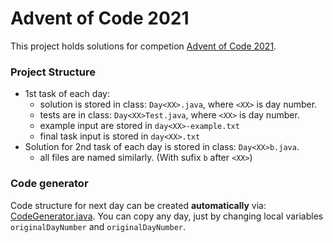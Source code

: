 # Advent of Code 2021

This project holds solutions for competion [Advent of Code 2021](https://adventofcode.com/).

### Project Structure
* 1st task of each day:
  * solution is stored in class: `Day<XX>.java`, where `<XX>` is day number.
  * tests are in class: `Day<XX>Test.java`, where `<XX>` is day number.
  * example input are stored in `day<XX>-example.txt`
  * final task input is stored in `day<XX>.txt`
* Solution for 2nd task of each day is stored in class: `Day<XX>b.java`.
  * all files are named similarly. (With sufix `b` after `<XX>`)

### Code generator
Code structure for next day can be created **automatically** via: [CodeGenerator.java](src/main/java/CodeGenerator.java).
You can copy any day, just by changing local variables `originalDayNumber` and `originalDayNumber`.
